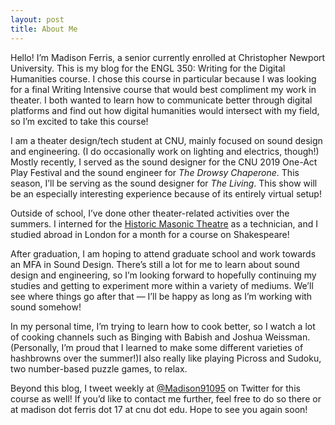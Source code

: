 ```yaml
---
layout: post
title: About Me
---
```


Hello! I’m Madison Ferris, a senior currently enrolled at Christopher Newport University. This is my blog for the ENGL 350: Writing for the Digital Humanities course. I chose this course in particular because I was looking for a final Writing Intensive course that would best compliment my work in theater. I both wanted to learn how to communicate better through digital platforms and find out how digital humanities would intersect with my field, so I’m excited to take this course!

I am a theater design/tech student at CNU, mainly focused on sound design and engineering. (I do occasionally work on lighting and electrics, though!) Mostly recently, I served as the sound designer for the CNU 2019 One-Act Play Festival and the sound engineer for _The Drowsy Chaperone_. This season, I’ll be serving as the sound designer for _The Living_. This show will be an especially interesting experience because of its entirely virtual setup!

Outside of school, I’ve done other theater-related activities over the summers. I interned for the [Historic Masonic Theatre](https://historicmasonictheatre.com/) as a technician, and I studied abroad in London for a month for a course on Shakespeare!

After graduation, I am hoping to attend graduate school and work towards an MFA in Sound Design. There’s still a lot for me to learn about sound design and engineering, so I’m looking forward to hopefully continuing my studies and getting to experiment more within a variety of mediums. We’ll see where things go after that — I’ll be happy as long as I’m working with sound somehow!

In my personal time, I’m trying to learn how to cook better, so I watch a lot of cooking channels such as Binging with Babish and Joshua Weissman. (Personally, I’m proud that I learned to make some different varieties of hashbrowns over the summer!)I also really like playing Picross and Sudoku, two number-based puzzle games, to relax.

Beyond this blog, I tweet weekly at [@Madison91095](https://twitter.com/Madison91095) on Twitter for this course as well! If you’d like to contact me further, feel free to do so there or at madison dot ferris dot 17 at cnu dot edu. Hope to see you again soon!
